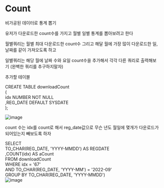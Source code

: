 # Count
비가공된 데이터로 통계 뽑기

유저가 다운로드한 count수를 가지고 월별 일별 통계를 뽑아보려고 한다

월별쿼리는 월별 최대 다운로드한 count수 그리고 해달 월에 가장 많이 다운로드한 일, 날짜를 같이 가져오도록 하고

일별쿼리는 해당 월에 날짜 수와 요일 count수을 추가해서 각각 다른 쿼리로 출력해보기 (완벽한 쿼리를 추구하지말자)

추가할 테이블

CREATE TABLE downloadCount</br>
(</br>
   idx NUMBER NOT NULL        </br>
  ,REG_DATE DEFAULT SYSDATE   </br>
);


![image](https://user-images.githubusercontent.com/77945497/193173740-73a988e3-c2f9-4ca7-bd94-e45f06d915f1.png)

count 수는 idx를 count로 해서 reg_date값으로 무슨 년도 월일에 몇개가 다운로드가 되어있는지 빼보도록 하자

SELECT </br>
  TO_CHAR(REG_DATE, 'YYYY-MMDD') AS REGDATE</br>
  ,COUNT(idx) AS aCount</br>
FROM downloadCount </br>
 WHERE idx =  '67' </br>
 AND TO_CHAR(REG_DATE, 'YYYY-MM') =  '2022-09'</br>
GROUP BY TO_CHAR(REG_DATE, 'YYYY-MMDD')
</br>
![image](https://user-images.githubusercontent.com/77945497/193218336-b4bd49fd-3cd8-449a-a46e-c70906f6e05b.png)


